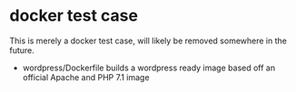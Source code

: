 # docker test case

This is merely a docker test case, will likely be removed somewhere in the future.

* wordpress/Dockerfile builds a wordpress ready image based off an official Apache and PHP 7.1 image

